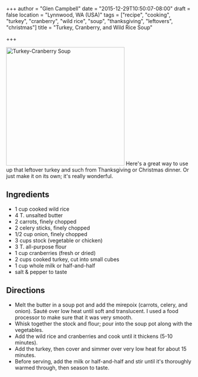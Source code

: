+++
author = "Glen Campbell"
date = "2015-12-29T10:50:07-08:00"
draft = false
location = "Lynnwood, WA (USA)"
tags = ["recipe", "cooking", "turkey", "cranberry", "wild rice", "soup", "thanksgiving", "leftovers", "christmas"]
title = "Turkey, Cranberry, and Wild Rice Soup"

+++

<a data-flickr-embed="true"  href="https://www.flickr.com/photos/gecampbell/23945672152/in/dateposted-public/" title="Turkey-Cranberry Soup"><img src="https://farm2.staticflickr.com/1550/23945672152_0f4dae9379_n.jpg" width="320" height="320" alt="Turkey-Cranberry Soup" class="pull-right"></a><script async src="//embedr.flickr.com/assets/client-code.js" charset="utf-8"></script>
Here's a great way to use up that leftover turkey and such from 
Thanksgiving or Christmas dinner. 
Or just make it on its own; it's really wonderful. 

## Ingredients

* 1 cup cooked wild rice
* 4 T. unsalted butter
* 2 carrots, finely chopped
* 2 celery sticks, finely chopped
* 1/2 cup onion, finely chopped
* 3 cups stock (vegetable or chicken)
* 3 T. all-purpose flour
* 1 cup cranberries (fresh or dried)
* 2 cups cooked turkey, cut into small cubes
* 1 cup whole milk or half-and-half
* salt & pepper to taste

## Directions

* Melt the butter in a soup pot and add the mirepoix 
  (carrots, celery, and onion). Saut&eacute; over low heat
  until soft and translucent.
  I used a food processor to make sure that it was very smooth. 
* Whisk together the stock and flour; pour into the soup pot
  along with the vegetables.  
* Add the wild rice and cranberries and 
  cook until it thickens (5-10 minutes).
* Add the turkey, then cover and simmer over very low heat for
  about 15 minutes. 
* Before serving, add the milk or half-and-half and stir
  until it's thoroughly warmed through, then season to taste.
